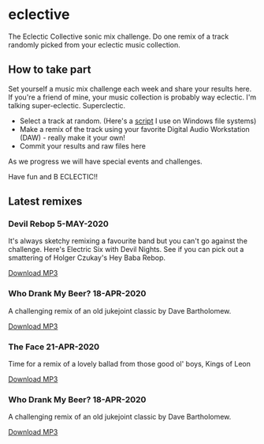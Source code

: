 # eclective
The Eclectic Collective sonic mix challenge. Do one remix of a track randomly picked from your eclectic music collection.

## How to take part

Set yourself a music mix challenge each week and share your results here. If you're a friend of mine, your music collection is probably way eclectic. I'm talking super-eclectic. Superclectic.

- Select a track at random. (Here's a [script](pick-file.bat) I use on Windows file systems)
- Make a remix of the track using your favorite Digital Audio Workstation (DAW) - really make it your own!
- Commit your results and raw files here

As we progress we will have special events and challenges.

Have fun and B ECLECTIC!!

## Latest remixes

### Devil Rebop 5-MAY-2020

It's always sketchy remixing a favourite band but you can't go against the challenge. Here's Electric Six with Devil Nights. See if you can pick out a smattering of Holger Czukay's Hey Baba Rebop.

[Download MP3](devil-rebop%20Project/devil-rebop.mp3)

### Who Drank My Beer? 18-APR-2020

A challenging remix of an old jukejoint classic by Dave Bartholomew.

[Download MP3](who-drank-my-beer%20Project/who-drank-my-beer.mp3)

### The Face 21-APR-2020

Time for a remix of a lovely ballad from those good ol' boys, Kings of Leon

[Download MP3](the-face%20Project/the-face.mp3)

### Who Drank My Beer? 18-APR-2020

A challenging remix of an old jukejoint classic by Dave Bartholomew.

[Download MP3](who-drank-my-beer%20Project/who-drank-my-beer.mp3)


